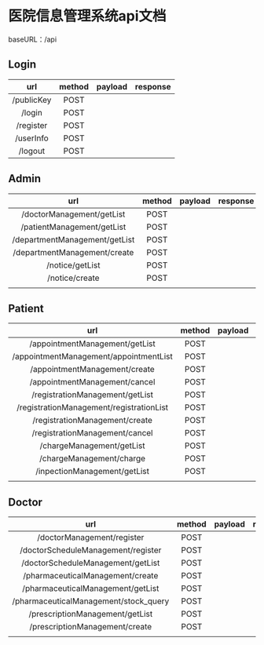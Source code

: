# 医院信息管理系统api文档

baseURL：/api

## Login

| url        | method | payload | response |
|:----------:|:------:|:-------:| -------- |
| /publicKey | POST   |         |          |
| /login     | POST   |         |          |
| /register  | POST   |         |          |
| /userInfo  | POST   |         |          |
| /logout    | POST   |         |          |

## Admin

| url                           | method | payload | response |
|:-----------------------------:|:------:| ------- |:--------:|
| /doctorManagement/getList     | POST   |         |          |
| /patientManagement/getList    | POST   |         |          |
| /departmentManagement/getList | POST   |         |          |
| /departmentManagement/create  | POST   |         |          |
| /notice/getList               | POST   |         |          |
| /notice/create                | POST   |         |          |
|                               |        |         |          |

## Patient

| url                                      | method | payload | response |
|:----------------------------------------:|:------:|:-------:|:--------:|
| /appointmentManagement/getList           | POST   |         |          |
| /appointmentManagement/appointmentList   | POST   |         |          |
| /appointmentManagement/create            | POST   |         |          |
| /appointmentManagement/cancel            | POST   |         |          |
| /registrationManagement/getList          | POST   |         |          |
| /registrationManagement/registrationList | POST   |         |          |
| /registrationManagement/create           | POST   |         |          |
| /registrationManagement/cancel           | POST   |         |          |
| /chargeManagement/getList                | POST   |         |          |
| /chargeManagement/charge                 | POST   |         |          |
| /inpectionManagement/getList             | POST   |         |          |
|                                          |        |         |          |

## Doctor

| url                                   | method | payload | response |
|:-------------------------------------:|:------:|:-------:|:--------:|
| /doctorManagement/register            | POST   |         |          |
| /doctorScheduleManagement/register    | POST   |         |          |
| /doctorScheduleManagement/getList     | POST   |         |          |
| /pharmaceuticalManagement/create      | POST   |         |          |
| /pharmaceuticalManagement/getList     | POST   |         |          |
| /pharmaceuticalManagement/stock_query | POST   |         |          |
| /prescriptionManagement/getList       | POST   |         |          |
| /prescriptionManagement/create        | POST   |         |          |
|                                       |        |         |          |

## 
